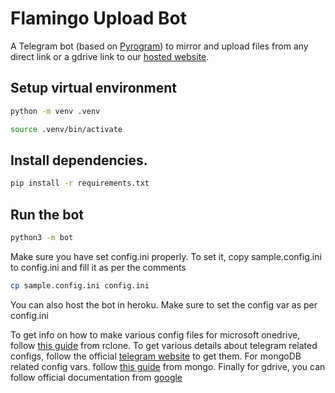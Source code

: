 # Flamingo Upload Bot
A Telegram bot (based on [Pyrogram](https://docs.pyrogram.org/)) to mirror and upload files from any direct link or a gdrive link to our [hosted website](https://downloads.e11z.net/flamingo/).

## Setup virtual environment

```bash
python -m venv .venv

source .venv/bin/activate
```

## Install dependencies.

```bash
pip install -r requirements.txt
```

## Run the bot

```bash
python3 -m bot
```

Make sure you have set config.ini properly.
To set it, copy sample.config.ini to config.ini and fill it as per the comments

```bash
cp sample.config.ini config.ini
```
You can also host the bot in heroku. Make sure to set the config var as per config.ini

To get info on how to make various config files for microsoft onedrive, follow [this guide](https://rclone.org/onedrive/#getting-your-own-client-id-and-key) from rclone. To get various details about telegram related configs, follow the official [telegram website](https://core.telegram.org/api/obtaining_api_id#obtaining-api-id) to get them. For mongoDB related config vars. follow [this guide](https://www.mongodb.com/docs/manual/reference/connection-string/) from mongo. Finally for gdrive, you can follow official documentation from [google](https://github.com/googleapis/google-api-python-client/blob/main/docs/README.md#usage-guides)
